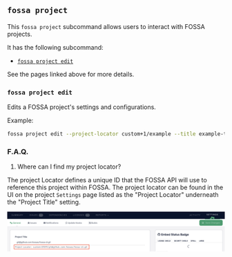## `fossa project`

This `fossa project` subcommand allows users to interact with FOSSA projects.

It has the following subcommand:

- [`fossa project edit`](./project/edit.md)

See the pages linked above for more details.

### `fossa project edit`

Edits a FOSSA project's settings and configurations. 

Example:

```bash
fossa project edit --project-locator custom+1/example --title example-title --project-url github.com/fossas/fossa-cli --jira-project-key example-jira-key --link fossa.com --team example-team-1 --team example-team-2 --policy example-policy --project-label example-label-1 --project-label example-label-2 
```

### F.A.Q.

1. Where can I find my project locator? 

The project Locator defines a unique ID that the FOSSA API will use to reference this project within FOSSA. The project locator can be found in the UI on the project `Settings` page listed as the "Project Locator" underneath the "Project Title" setting.

<img src="../../assets/project-locator-example.png">
